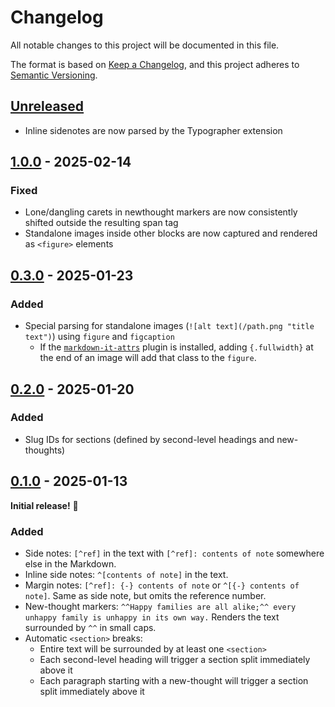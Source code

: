 # Changelog

All notable changes to this project will be documented in this file.

The format is based on [Keep a Changelog](https://keepachangelog.com/en/1.1.0/),
and this project adheres to [Semantic Versioning](https://semver.org/spec/v2.0.0.html).

## [Unreleased]

- Inline sidenotes are now parsed by the Typographer extension

## [1.0.0] - 2025-02-14

### Fixed

- Lone/dangling carets in newthought markers are now consistently shifted outside the resulting span tag
- Standalone images inside other blocks are now captured and rendered as `<figure>` elements

## [0.3.0] - 2025-01-23

### Added

- Special parsing for standalone images (`![alt text](/path.png "title text")`) using `figure` and `figcaption`
  - If the [`markdown-it-attrs`](https://github.com/arve0/markdown-it-attrs) plugin is installed, adding `{.fullwidth}` at the end of an image will add that class to the `figure`.

## [0.2.0] - 2025-01-20

### Added

- Slug IDs for sections (defined by second-level headings and new-thoughts)

## [0.1.0] - 2025-01-13

**Initial release!** :tada:

### Added

- Side notes: `[^ref]` in the text with `[^ref]: contents of note` somewhere else in the Markdown.
- Inline side notes: `^[contents of note]` in the text.
- Margin notes: `[^ref]: {-} contents of note` or `^[{-} contents of note]`. Same as side note, but omits the reference number.
- New-thought markers: `^^Happy families are all alike;^^ every unhappy family is unhappy in its own way.` Renders the text surrounded by `^^` in small caps.
- Automatic `<section>` breaks:
  - Entire text will be surrounded by at least one `<section>`
  - Each second-level heading will trigger a section split immediately above it
  - Each paragraph starting with a new-thought will trigger a section split immediately above it

[Unreleased]: https://github.com/neillrobson/markdown-it-tufte/compare/v1.0.0...HEAD
[1.0.0]: https://github.com/neillrobson/markdown-it-tufte/releases/tag/v1.0.0
[0.3.0]: https://github.com/neillrobson/markdown-it-tufte/releases/tag/v0.3.0
[0.2.0]: https://github.com/neillrobson/markdown-it-tufte/releases/tag/v0.2.0
[0.1.0]: https://github.com/neillrobson/markdown-it-tufte/releases/tag/v0.1.0
